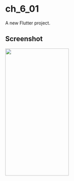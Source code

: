 # ch_6_01

A new Flutter project.

## Screenshot



<img src="https://user-images.githubusercontent.com/111499824/222439502-43777fce-5f15-4d82-a7b2-c7f3c9fbea91.png" alt="" data-canonical-src="https://gyazo.com/eb5c5741b6a9a16c692170a41a49c858.png" width="200" height="400" />
